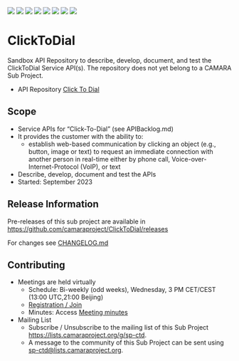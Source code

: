 <a href="https://github.com/camaraproject/ClickToDial/commits/" title="Last Commit"><img src="https://img.shields.io/github/last-commit/camaraproject/ClickToDial?style=plastic"></a>
<a href="https://github.com/camaraproject/ClickToDial/issues" title="Open Issues"><img src="https://img.shields.io/github/issues/camaraproject/ClickToDial?style=plastic"></a>
<a href="https://github.com/camaraproject/ClickToDial/pulls" title="Open Pull Requests"><img src="https://img.shields.io/github/issues-pr/camaraproject/ClickToDial?style=plastic"></a>
<a href="https://github.com/camaraproject/ClickToDial/graphs/contributors" title="Contributors"><img src="https://img.shields.io/github/contributors/camaraproject/ClickToDial?style=plastic"></a>
<a href="https://github.com/camaraproject/ClickToDial" title="Repo Size"><img src="https://img.shields.io/github/repo-size/camaraproject/ClickToDial?style=plastic"></a>
<a href="https://github.com/camaraproject/ClickToDial/blob/main/LICENSE" title="License"><img src="https://img.shields.io/badge/License-Apache%202.0-green.svg?style=plastic"></a>
<a href="https://github.com/camaraproject/ClickToDial/releases/latest" title="Latest Release"><img src="https://img.shields.io/github/release/camaraproject/ClickToDial?style=plastic"></a>
<a href="https://github.com/camaraproject/Governance/blob/main/ProjectStructureAndRoles.md" title="Sandbox API Repository"><img src="https://img.shields.io/badge/Sandbox%20API%20Repository-yellow?style=plastic"></a>


# ClickToDial

Sandbox API Repository to describe, develop, document, and test the ClickToDial Service API(s). The repository does not yet belong to a CAMARA Sub Project.

* API Repository [Click To Dial](https://lf-camaraproject.atlassian.net/wiki/x/3DHe)

## Scope
* Service APIs for “Click-To-Dial” (see APIBacklog.md)  
* It provides the customer with the ability to:  
  * establish web-based communication by clicking an object (e.g., button, image or text) to request an immediate connection with another person in real-time either by phone call, Voice-over-Internet-Protocol (VoIP), or text
* Describe, develop, document and test the APIs  
* Started: September 2023  

## Release Information
<!-- Use/uncomment one or multiple the following options -->
Pre-releases of this sub project are available in https://github.com/camaraproject/ClickToDial/releases
<!-- The latest public release is available here: https://github.com/camaraproject/ClickToDial/releases/latest -->
For changes see [CHANGELOG.md](https://github.com/camaraproject/ClickToDial/blob/main/CHANGELOG.md) 

## Contributing
* Meetings are held virtually <!-- for new API families request a meeting link from the LF admin team or replace the information with the existing meeting information (of the API family) -->
    * Schedule: Bi-weekly (odd weeks), Wednesday, 3 PM CET/CEST (13:00 UTC,21:00 Beijing)
    * [Registration / Join](https://zoom-lfx.platform.linuxfoundation.org/meeting/96843390032?password=1153dd0f-f8c8-4d3b-9962-d9685444d145)
    * Minutes: Access [Meeting minutes](https://wiki.camaraproject.org/display/CAM/ClickToDial)
* Mailing List
    <!-- Note: the $sub-project-mailinglistname$ is either already existing or will be created by the CAMARA Admin Team  -->
    * Subscribe / Unsubscribe to the mailing list of this Sub Project <https://lists.camaraproject.org/g/sp-ctd>.
    * A message to the community of this Sub Project can be sent using <sp-ctd@lists.camaraproject.org>.
